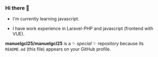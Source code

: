 ### Hi there 👋

- I'm currently learning javascript.

- I have work experience in Laravel-PHP and javascript (frontend with VUE).

**manuelgcl25/manuelgcl25** is a ✨ _special_ ✨ repository because its `README.md` (this file) appears on your GitHub profile.

